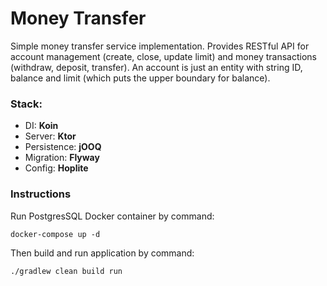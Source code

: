 # Money Transfer
Simple money transfer service implementation. 
Provides RESTful API for account management (create, close, update limit) 
and money transactions (withdraw, deposit, transfer). 
An account is just an entity with string ID, balance and limit (which puts the upper boundary for balance).

### Stack:
* DI: **Koin**
* Server: **Ktor**
* Persistence: **jOOQ**
* Migration: **Flyway**
* Config: **Hoplite**

### Instructions
Run PostgresSQL Docker container by command:
~~~~
docker-compose up -d
~~~~

Then build and run application by command:
~~~~
./gradlew clean build run
~~~~

